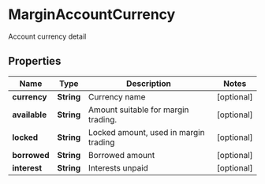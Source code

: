 
# MarginAccountCurrency

Account currency detail

## Properties

Name | Type | Description | Notes
------------ | ------------- | ------------- | -------------
**currency** | **String** | Currency name |  [optional]
**available** | **String** | Amount suitable for margin trading. |  [optional]
**locked** | **String** | Locked amount, used in margin trading |  [optional]
**borrowed** | **String** | Borrowed amount |  [optional]
**interest** | **String** | Interests unpaid |  [optional]

